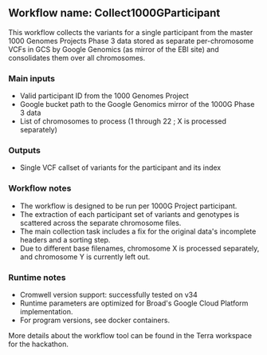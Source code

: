 ## Workflow name: Collect1000GParticipant

 This workflow collects the variants for a single participant from the master 1000 Genomes Projects Phase 3 data 
 stored as separate per-chromosome VCFs in GCS by Google Genomics (as mirror of the EBI site) and consolidates them 
 over all chromosomes.

### Main inputs
 - Valid participant ID from the 1000 Genomes Project
 - Google bucket path to the Google Genomics mirror of the 1000G Phase 3 data
 - List of chromosomes to process (1 through 22 ; X is processed separately)

### Outputs
 - Single VCF callset of variants for the participant and its index

### Workflow notes
 - The workflow is designed to be run per 1000G Project participant.
 - The extraction of each participant set of variants and genotypes is scattered across the separate chromosome files.
 - The main collection task includes a fix for the original data's incomplete headers and a sorting step.
 - Due to different base filenames, chromosome X is processed separately, and chromosome Y is currently left out.

### Runtime notes
 - Cromwell version support: successfully tested on v34
 - Runtime parameters are optimized for Broad's Google Cloud Platform implementation.
 - For program versions, see docker containers.


More details about the workflow tool can be found in the Terra workspace for the hackathon.
